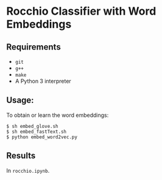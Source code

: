 # Rocchio Classifier with Word Embeddings

## Requirements

- `git`
- `g++`
- `make`
- A Python 3 interpreter

## Usage:

To obtain or learn the word embeddings:
```
$ sh embed_glove.sh
$ sh embed_fastText.sh
$ python embed_word2vec.py

```

## Results

In `rocchio.ipynb`.
